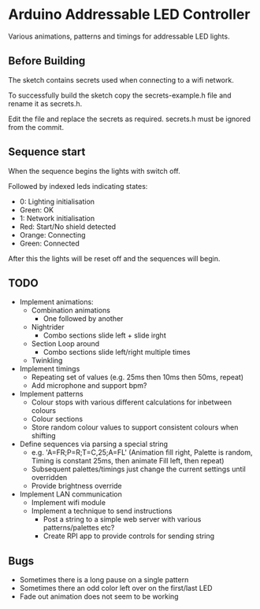 # Arduino Addressable LED Controller

Various animations, patterns and timings for addressable LED lights.

## Before Building

The sketch contains secrets used when connecting to a wifi network. 

To successfully build the sketch copy the secrets-example.h file and rename it as secrets.h. 

Edit the file and replace the secrets as required. secrets.h must be ignored from the commit.

## Sequence start

When the sequence begins the lights with switch off.

Followed by indexed leds indicating states:

- 0: Lighting initialisation
 - Green: OK
- 1: Network initialisation
 - Red: Start/No shield detected
 - Orange: Connecting
 - Green: Connected

After this the lights will be reset off and the sequences will begin.


## TODO

- Implement animations:
    - Combination animations
        - One followed by another
    - Nightrider
		- Combo sections slide left + slide irght
    - Section Loop around
		- Combo sections slide left/right multiple times
    - Twinkling
- Implement timings
    - Repeating set of values (e.g. 25ms then 10ms then 50ms, repeat)
    - Add microphone and support bpm?
- Implement patterns
    - Colour stops with various different calculations for inbetween colours
    - Colour sections
	- Store random colour values to support consistent colours when shifting
- Define sequences via parsing a special string
	- e.g. 'A=FR;P=R;T=C,25;A=FL' (Animation fill right, Palette is random, Timing is constant 25ms, then animate Fill left, then repeat)
	- Subsequent palettes/timings just change the current settings until overridden
	- Provide brightness override
- Implement LAN communication
	- Implement wifi module
	- Implement a technique to send instructions
		- Post a string to a simple web server with various patterns/palettes etc?
		- Create RPI app to provide controls for sending string

## Bugs

- Sometimes there is a long pause on a single pattern
- Sometimes there an odd color left over on the first/last LED
- Fade out animation does not seem to be working